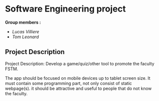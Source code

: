# Software Engineering project

**Group members :**
- *Lucas Villiere* 
- *Tom Leonard*

## Project Description

Project Description: Develop a game/quiz/other tool to promote the faculty FSTM.

The app should be focused on mobile devices up to tablet screen size. It must contain some programming part, not only consist of static webpage(s). it should be attractive and useful to people that do not know the faculty.